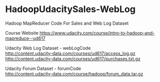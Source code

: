 # HadoopUdacitySales-WebLog
Hadoop MapReducer Code For Sales and Web Log Dataset<br/>

Course Website
https://www.udacity.com/course/intro-to-hadoop-and-mapreduce--ud617

Udacity Web Log Dataset - webLogCode<br/>
http://content.udacity-data.com/courses/ud617/access_log.gz<br/>
http://content.udacity-data.com/courses/ud617/purchases.txt.gz

Udacity Forum Dataset - forumCode<br/>
http://content.udacity-data.com/course/hadoop/forum_data.tar.gz

